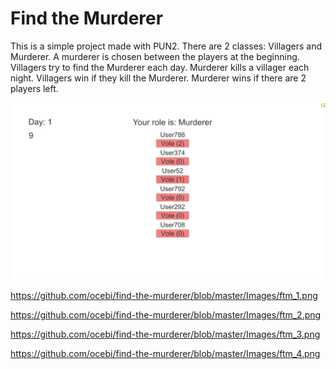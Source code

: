 # Find the Murderer

This is a simple project made with PUN2. There are 2 classes: Villagers and Murderer. A murderer is chosen between the players at the beginning. Villagers try to find the Murderer each day. Murderer kills a villager each night. Villagers win if they kill the Murderer. Murderer wins if there are 2 players left.

![](https://github.com/ocebi/find-the-murderer/blob/master/Images/ftm_0.png)

https://github.com/ocebi/find-the-murderer/blob/master/Images/ftm_1.png

https://github.com/ocebi/find-the-murderer/blob/master/Images/ftm_2.png

https://github.com/ocebi/find-the-murderer/blob/master/Images/ftm_3.png

https://github.com/ocebi/find-the-murderer/blob/master/Images/ftm_4.png
